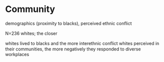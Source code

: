 # Community

demographics (proximity to blacks), perceived ethnic conﬂict

N=236 whites; the closer

whites lived to blacks and the more interethnic conﬂict whites perceived in their communities, the more negatively they responded to diverse workplaces